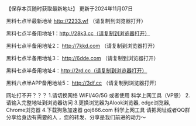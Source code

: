 【保存本页随时获取最新地址】 更新于2024年11月07日

黑料七点半最新地址 http://2233.wf （请复制到浏览器打开）

黑料七点半备用地址1：http://28k3.cc（请复制到浏览器打开）

黑料七点半备用地址2： http://7kkd.com （请复制到浏览器打开）

黑料七点半备用地址3： http://6dde.com （请复制到浏览器打开）

黑料七点半备用地址4：http://2rd.cc（请复制到浏览器打开）

黑料六点半APP备用地址5： http://3df.cc （请复制到浏览器打开）

网址打不开？？？ 1.请切换网络 WIFI/4G/5G 或者使用 科学上网工具（VP恩） 2.请输入完整地址到浏览器访问 3.更换浏览器为Alook浏览器, edge浏览器, Chrome浏览器 4.下载狗急加速器 goj666.com 科学上网工具 请把网址或者QQ群分享给身边有需要的人 ，您的转发、分享是我们前进的动力～

